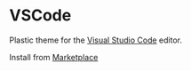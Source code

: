 # VSCode

Plastic theme for the [Visual Studio Code](https://code.visualstudio.com/)
editor.

Install from
[Marketplace](https://marketplace.visualstudio.com/items?itemName=will-stone.plastic)
